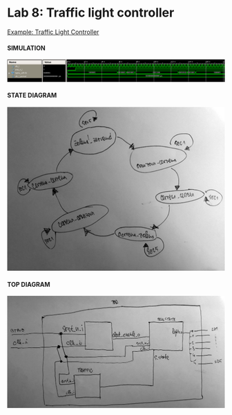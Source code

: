 # Lab 8: Traffic light controller

[Example: Traffic Light Controller](https://www.youtube.com/watch?v=6_Rotnw1hFM)

#### SIMULATION


![simulation](simulation.png)


#### STATE DIAGRAM
![state diagram](state_diagram.jpg)


#### TOP DIAGRAM
![topdiagram](top_diagram.jpg)



